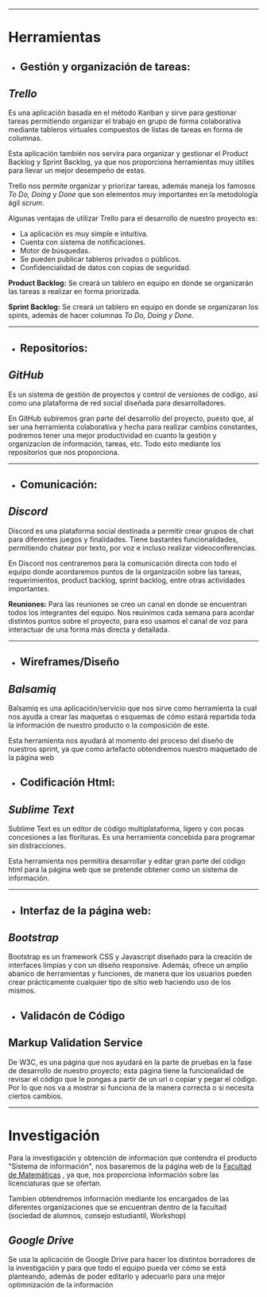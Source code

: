 ***
# **Herramientas**

* ## Gestión y organización de tareas:

## *Trello*

Es una aplicación basada en el método Kanban y sirve para gestionar tareas permitiendo organizar el trabajo en grupo de forma colaborativa mediante tableros virtuales compuestos de listas de tareas en forma de columnas.

Esta aplicación también nos servira para organizar y gestionar el Product Backlog y Sprint Backlog, ya que nos proporciona herramientas muy útilies para llevar un mejor desempeño de estas. 

Trello nos permite organizar y priorizar tareas, además maneja los famosos *To Do, Doing* y *Done* que son elementos muy importantes en la metodología ágil *scrum*.

Algunas ventajas de utilizar Trello para el desarrollo de nuestro proyecto es:

* La aplicación es muy simple e intuitiva.
* Cuenta con sistema de notificaciones.
* Motor de búsquedas.
* Se pueden publicar tableros privados o públicos.
* Confidencialidad de datos con copias de seguridad.

**Product Backlog:** Se creará un tablero en equipo en donde se organizarán las tareas a realizar en forma priorizada.

**Sprint Backlog:** Se creará un tablero en equipo en donde se organizaran los spints, además de hacer columnas *To Do, Doing y Done*.
***
* ## Repositorios:

## *GitHub*
Es un sistema de gestión de proyectos y control de versiones de código, así como una plataforma de red social diseñada para desarrolladores.

En GitHub subiremos gran parte del desarrollo del proyecto, puesto que, al ser una herramienta colaborativa y hecha para realizar cambios constantes, podremos tener una mejor productividad en cuanto la gestión y organizacíon de información, tareas, etc. Todo esto mediante los repositorios que nos proporciona. 
***

* ## Comunicación:

## *Discord*
Discord es una plataforma social destinada a permitir crear grupos de chat para diferentes juegos y finalidades. Tiene bastantes funcionalidades, permitiendo chatear por texto, por voz e incluso realizar videoconferencias.

En Discord nos centraremos para la comunicación directa con todo el equipo donde acordaremos puntos de la organización sobre las tareas, requerimientos, product backlog, sprint backlog, entre otras actividades importantes. 

 **Reuniones:** Para las reuniones se creo un canal en donde se encuentran todos los integrantes del equipo. Nos reuinimos cada semana para acordar distintos puntos sobre el proyecto, para eso usamos el canal de voz para interactuar de una forma más directa y detallada. 
***

* ## Wireframes/Diseño

## *Balsamiq*
Balsamiq es una aplicación/servicio que nos sirve como herramienta la cual nos ayuda a crear las maquetas o esquemas de cómo estará repartida toda la información de nuestro 
producto o la composición de este.

Esta herramienta nos ayudará al momento del proceso del diseño de nuestros sprint, ya que como artefacto obtendremos nuestro maquetado de la página web

* ## Codificación Html:

## *Sublime Text*
Sublime Text es un editor de código multiplataforma, ligero y con pocas concesiones a las florituras. Es una herramienta concebida para programar sin distracciones.

Esta herramienta nos permitira desarrollar y editar gran parte del código html para la página web que se pretende obtener como un sistema de información.

***
* ## Interfaz de la página web:

## *Bootstrap*
Bootstrap es un framework CSS y Javascript diseñado para la creación de interfaces limpias y con un diseño responsive. Además, ofrece un amplio abanico de herramientas y funciones, de manera que los usuarios pueden crear prácticamente cualquier tipo de sitio web haciendo uso de los mismos.

* ## Validacón de Código

## Markup Validation Service 
De W3C, es una página que nos ayudará en la parte de pruebas en la fase de desarrollo de nuestro proyecto; esta página tiene la funcionalidad de revisar el código que le pongas a partir de un url o copiar y pegar el código. Por lo que nos va a mostrar si funciona de la manera correcta o si necesita ciertos cambios.

***
# **Investigación**

Para la investigación y obtención de información que contendra el producto "Sistema de información", nos basaremos de la página web de la [Facultad de Matemáticas](https://www.matematicas.uady.mx/ "Click aquí") , ya que, nos proporciona información sobre las licenciaturas que se ofertan.

Tambien obtendremos información mediante los encargados de las diferentes organizaciones que se encuentran dentro de la facultad (sociedad de alumnos, consejo estudiantil, Workshop)
## *Google Drive*
Se usa la aplicación de Google Drive para hacer los distintos borradores de la investigación y para que todo el equipo pueda ver cómo se está planteando, además de poder editarlo y adecuarlo para una mejor optimnización de la información
